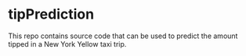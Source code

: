# tipPrediction
This repo contains source code that can be used to predict the amount tipped in a New York Yellow taxi trip.
